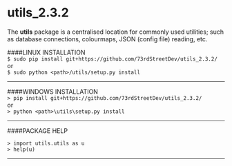 # utils_2.3.2

The **utils** package is a centralised location for commonly used utilities; such as database connections, colourmaps, JSON (config file) reading, etc.


####LINUX INSTALLATION  
`$ sudo pip install git+https://github.com/73rdStreetDev/utils_2.3.2/`  
or  
`$ sudo python <path>/utils/setup.py install`  

-----  

####WINDOWS INSTALLATION  
`> pip install git+https://github.com/73rdStreetDev/utils_2.3.2/`  
or  
`> python <path>\utils\setup.py install`  

-----  

####PACKAGE HELP
```
> import utils.utils as u
> help(u)
```  
-----  
